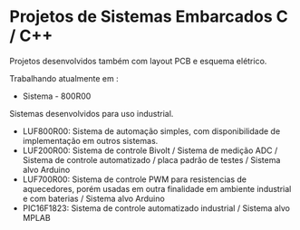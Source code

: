# Projetos de Sistemas Embarcados C / C++

Projetos desenvolvidos também com layout PCB e esquema elétrico.

Trabalhando atualmente em :
- Sistema - 800R00

Sistemas desenvolvidos para uso industrial.
- LUF800R00: Sistema de automação simples, com disponibilidade de implementação em outros sistemas.
- LUF200R00: Sistema de controle Bivolt / Sistema de medição ADC / Sistema de controle automatizado / placa padrão de testes / Sistema alvo Arduino
- LUF700R00: Sistema de controle PWM para resistencias de aquecedores, porém usadas em outra finalidade em ambiente industrial e com baterias / Sistema alvo Arduino
- PIC16F1823: Sistema de controle automatizado industrial / Sistema alvo MPLAB
